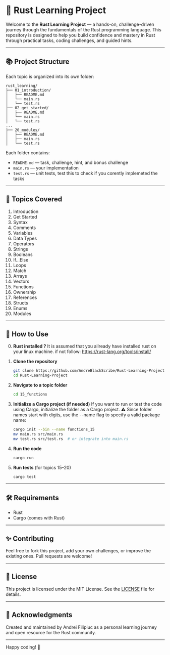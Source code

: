 # 🦀 Rust Learning Project

Welcome to the **Rust Learning Project** — a hands-on, challenge-driven journey through the fundamentals of the Rust programming language. This repository is designed to help you build confidence and mastery in Rust through practical tasks, coding challenges, and guided hints.

---

## 📚 Project Structure

Each topic is organized into its own folder:

```
rust_learning/
├── 01_introduction/
│   ├── README.md
│   └── main.rs
│   └── test.rs
├── 02_get_started/
│   ├── README.md
│   └── main.rs
│   └── test.rs
...
├── 20_modules/
│   ├── README.md
│   ├── main.rs
│   └── test.rs
```

Each folder contains:
- `README.md` — task, challenge, hint, and bonus challenge
- `main.rs` — your implementation
- `test.rs` — unit tests, test this to check if you corently implemeted the tasks

---

## 🧠 Topics Covered

1. Introduction  
2. Get Started  
3. Syntax  
4. Comments  
5. Variables  
6. Data Types  
7. Operators  
8. Strings  
9. Booleans  
10. If...Else  
11. Loops  
12. Match  
13. Arrays  
14. Vectors  
15. Functions  
16. Ownership  
17. References  
18. Structs  
19. Enums  
20. Modules  

---

## 🚀 How to Use

0. **Rust installed ?**
It is assumed that you allready have installed rust on your linux machine. if not follow: https://rust-lang.org/tools/install/

2. **Clone the repository**  
   ```bash
   git clone https://github.com/AndreBlackScribe/Rust-Learning-Project.git
   cd Rust-Learning-Project
   ```

3. **Navigate to a topic folder**  
   ```bash
   cd 15_functions
   ```
   
4. **Initialize a Cargo project (if needed)**
If you want to run or test the code using Cargo, initialize the folder as a Cargo project.
⚠️ Since folder names start with digits, use the --name flag to specify a valid package name:
   ```bash
   cargo init --bin --name functions_15
   mv main.rs src/main.rs
   mv test.rs src/test.rs  # or integrate into main.rs
   ```

5. **Run the code**  
   ```bash
   cargo run
   ```

6. **Run tests** (for topics 15–20)  
   ```bash
   cargo test
   ```

---

## 🛠 Requirements

- Rust
- Cargo (comes with Rust)

---

## ✨ Contributing

Feel free to fork this project, add your own challenges, or improve the existing ones. Pull requests are welcome!

---

## 📖 License

This project is licensed under the MIT License. See the [LICENSE](LICENSE) file for details.

---

## 🙌 Acknowledgments

Created and maintained by Andrei Filipiuc as a personal learning journey and open resource for the Rust community.

---

Happy coding! 🦀
